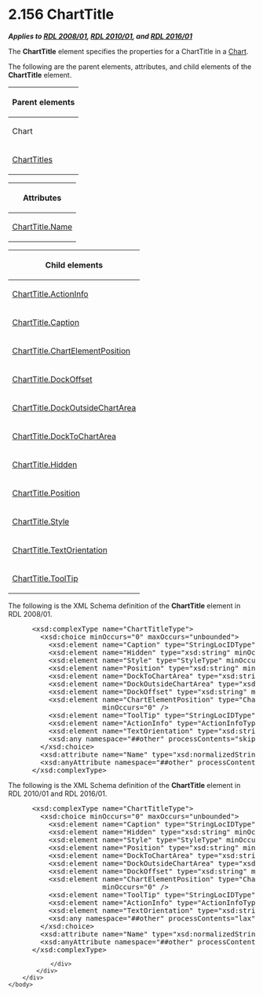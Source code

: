 <html dir="LTR" xmlns:mshelp="http://msdn.microsoft.com/mshelp" xmlns:ddue="http://ddue.schemas.microsoft.com/authoring/2003/5" xmlns:xlink="http://www.w3.org/1999/xlink" xmlns:tool="http://www.microsoft.com/tooltip">
    <head>
        <meta http-equiv="Content-Type" content="text/html; CHARSET=utf-8"></meta>
        <meta name="save" content="history"></meta>
        <title>2.156 ChartTitle</title>
        <xml>
            <mshelp:toctitle title="2.156 ChartTitle"></mshelp:toctitle>
            <mshelp:rltitle title="[MS-RDL]: ChartTitle"></mshelp:rltitle>
            <mshelp:keyword index="A" term="67fc30a5-9c4a-4eaa-aec9-b2f734b240f5"></mshelp:keyword>
            <mshelp:attr name="DCSext.ContentType" value="open specification"></mshelp:attr>
            <mshelp:attr name="AssetID" value="67fc30a5-9c4a-4eaa-aec9-b2f734b240f5"></mshelp:attr>
            <mshelp:attr name="TopicType" value="kbRef"></mshelp:attr>
            <mshelp:attr name="DCSext.Title" value="[MS-RDL]: ChartTitle" />
        </xml>
    </head>
    <body>
        <div id="header">
            <h1 class="heading">2.156 ChartTitle</h1>
        </div>
        <div id="mainSection">
            <div id="mainBody">
                <div id="allHistory" class="saveHistory"></div>
                <div id="sectionSection0" class="section" name="collapseableSection">
                    

<p><b><i>Applies to </i></b><a href="1e855f94-4617-47e4-b89e-0856c6cb420f.html"><b><i>RDL 2008/01</i></b></a><b><i>,
</i></b><a href="3428e690-a348-4ec7-8a6a-8efb42d2cdee.html"><b><i>RDL 2010/01</i></b></a><b><i>,
and </i></b><a href="52ce3983-2bfc-4e72-9359-42aaf5fe4509.html"><b><i>RDL 2016/01</i></b></a></p>

<p>The <b>ChartTitle</b> element specifies the properties for a
ChartTitle in a <a href="b0ab5524-7eb2-47a7-a4d3-230f5c8c5526.html">Chart</a>.</p>

<p>The following are the parent elements, attributes, and child
elements of the <b>ChartTitle</b> element.</p>

<table>
 <thead>
  <tr>
   <th>
   <p>Parent elements</p>
   </th>
  </tr>
 </thead>
 <tr>
  <td>
  <p>Chart</p>
  </td>
 </tr>
 <tr>
  <td>
  <p><a href="b0eb8d91-b1f7-4c94-b332-c5f1e805ab07.html">ChartTitles</a></p>
  </td>
 </tr>
</table>

<p> </p>

<table>
 <thead>
  <tr>
   <th>
   <p>Attributes</p>
   </th>
  </tr>
 </thead>
 <tr>
  <td>
  <p><a href="d20b2562-79ae-42da-8b24-08903fb5afd0.html">ChartTitle.Name</a></p>
  </td>
 </tr>
</table>

<p> </p>

<table>
 <thead>
  <tr>
   <th>
   <p>Child elements</p>
   </th>
  </tr>
 </thead>
 <tr>
  <td>
  <p><a href="44de499a-1e66-4260-beb2-2991525f2f2b.html">ChartTitle.ActionInfo</a>
  </p>
  </td>
 </tr>
 <tr>
  <td>
  <p><a href="847903f9-6392-4820-9143-332f8044f56f.html">ChartTitle.Caption</a>
  </p>
  </td>
 </tr>
 <tr>
  <td>
  <p><a href="b5363084-2fdf-459f-9700-bba32ddbb922.html">ChartTitle.ChartElementPosition</a>
  </p>
  </td>
 </tr>
 <tr>
  <td>
  <p><a href="245cd5fb-4556-48d6-b88f-af546bcb0d9e.html">ChartTitle.DockOffset</a>
  </p>
  </td>
 </tr>
 <tr>
  <td>
  <p><a href="00244f9b-3cbf-4f1d-abc2-76dc360bc48b.html">ChartTitle.DockOutsideChartArea</a>
  </p>
  </td>
 </tr>
 <tr>
  <td>
  <p><a href="256e3082-b743-4101-a5a0-7a263b77a0bb.html">ChartTitle.DockToChartArea</a>
  </p>
  </td>
 </tr>
 <tr>
  <td>
  <p><a href="b832ede9-5271-4d13-8c1f-c9946422bd54.html">ChartTitle.Hidden</a></p>
  </td>
 </tr>
 <tr>
  <td>
  <p><a href="e263d4c0-1f12-43b1-ba7a-dae64bed3b29.html">ChartTitle.Position</a>
  </p>
  </td>
 </tr>
 <tr>
  <td>
  <p><a href="35232c18-41e1-4cbd-acd5-e104104c0020.html">ChartTitle.Style</a>
  </p>
  </td>
 </tr>
 <tr>
  <td>
  <p><a href="3b619d0f-00a7-48c3-bdf9-9aa0e0c659ca.html">ChartTitle.TextOrientation</a>
  </p>
  </td>
 </tr>
 <tr>
  <td>
  <p><a href="f7d68eae-faa9-476d-9b2b-3a503ba83e49.html">ChartTitle.ToolTip</a>
  </p>
  </td>
 </tr>
</table>

<p>The following is the XML Schema definition of the <b>ChartTitle</b>
element in RDL 2008/01.</p>

<dl>
<dd>
<div><pre> &lt;xsd:complexType name=&quot;ChartTitleType&quot;&gt;
   &lt;xsd:choice minOccurs=&quot;0&quot; maxOccurs=&quot;unbounded&quot;&gt;
     &lt;xsd:element name=&quot;Caption&quot; type=&quot;StringLocIDType&quot; minOccurs=&quot;1&quot; /&gt;
     &lt;xsd:element name=&quot;Hidden&quot; type=&quot;xsd:string&quot; minOccurs=&quot;0&quot; /&gt;
     &lt;xsd:element name=&quot;Style&quot; type=&quot;StyleType&quot; minOccurs=&quot;0&quot; /&gt;
     &lt;xsd:element name=&quot;Position&quot; type=&quot;xsd:string&quot; minOccurs=&quot;0&quot; /&gt;
     &lt;xsd:element name=&quot;DockToChartArea&quot; type=&quot;xsd:string&quot; minOccurs=&quot;0&quot; /&gt;
     &lt;xsd:element name=&quot;DockOutsideChartArea&quot; type=&quot;xsd:string&quot; minOccurs=&quot;0&quot; /&gt;
     &lt;xsd:element name=&quot;DockOffset&quot; type=&quot;xsd:string&quot; minOccurs=&quot;0&quot; /&gt;
     &lt;xsd:element name=&quot;ChartElementPosition&quot; type=&quot;ChartElementPositionType&quot; 
                  minOccurs=&quot;0&quot; /&gt;
     &lt;xsd:element name=&quot;ToolTip&quot; type=&quot;StringLocIDType&quot; minOccurs=&quot;0&quot; /&gt;
     &lt;xsd:element name=&quot;ActionInfo&quot; type=&quot;ActionInfoType&quot; minOccurs=&quot;0&quot; /&gt;
     &lt;xsd:element name=&quot;TextOrientation&quot; type=&quot;xsd:string&quot; minOccurs=&quot;0&quot; /&gt;
     &lt;xsd:any namespace=&quot;##other&quot; processContents=&quot;skip&quot; /&gt;
   &lt;/xsd:choice&gt;
   &lt;xsd:attribute name=&quot;Name&quot; type=&quot;xsd:normalizedString&quot; use=&quot;required&quot; /&gt;
   &lt;xsd:anyAttribute namespace=&quot;##other&quot; processContents=&quot;skip&quot; /&gt;
 &lt;/xsd:complexType&gt;
</pre></div>
</dd></dl>

<p>The following is the XML Schema definition of the <b>ChartTitle</b>
element in RDL 2010/01 and RDL 2016/01.</p>

<dl>
<dd>
<div><pre> &lt;xsd:complexType name=&quot;ChartTitleType&quot;&gt;
   &lt;xsd:choice minOccurs=&quot;0&quot; maxOccurs=&quot;unbounded&quot;&gt;
     &lt;xsd:element name=&quot;Caption&quot; type=&quot;StringLocIDType&quot; minOccurs=&quot;1&quot; /&gt;
     &lt;xsd:element name=&quot;Hidden&quot; type=&quot;xsd:string&quot; minOccurs=&quot;0&quot; /&gt;
     &lt;xsd:element name=&quot;Style&quot; type=&quot;StyleType&quot; minOccurs=&quot;0&quot; /&gt;
     &lt;xsd:element name=&quot;Position&quot; type=&quot;xsd:string&quot; minOccurs=&quot;0&quot; /&gt;
     &lt;xsd:element name=&quot;DockToChartArea&quot; type=&quot;xsd:string&quot; minOccurs=&quot;0&quot; /&gt;
     &lt;xsd:element name=&quot;DockOutsideChartArea&quot; type=&quot;xsd:string&quot; minOccurs=&quot;0&quot; /&gt;
     &lt;xsd:element name=&quot;DockOffset&quot; type=&quot;xsd:string&quot; minOccurs=&quot;0&quot; /&gt;
     &lt;xsd:element name=&quot;ChartElementPosition&quot; type=&quot;ChartElementPositionType&quot; 
                  minOccurs=&quot;0&quot; /&gt;
     &lt;xsd:element name=&quot;ToolTip&quot; type=&quot;StringLocIDType&quot; minOccurs=&quot;0&quot; /&gt;
     &lt;xsd:element name=&quot;ActionInfo&quot; type=&quot;ActionInfoType&quot; minOccurs=&quot;0&quot; /&gt;
     &lt;xsd:element name=&quot;TextOrientation&quot; type=&quot;xsd:string&quot; minOccurs=&quot;0&quot; /&gt;
     &lt;xsd:any namespace=&quot;##other&quot; processContents=&quot;lax&quot; /&gt;
   &lt;/xsd:choice&gt;
   &lt;xsd:attribute name=&quot;Name&quot; type=&quot;xsd:normalizedString&quot; use=&quot;required&quot; /&gt;
   &lt;xsd:anyAttribute namespace=&quot;##other&quot; processContents=&quot;lax&quot; /&gt;
 &lt;/xsd:complexType&gt;
</pre></div>
</dd></dl>


                </div>
            </div>
        </div>
    </body>
</html>
